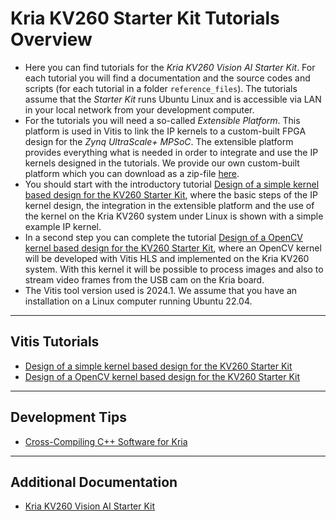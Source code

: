# Kria KV260 Starter Kit Tutorials Overview

* Here you can find tutorials for the _Kria KV260 Vision AI Starter Kit_. For each tutorial you will find a documentation and the source codes and scripts (for each tutorial in a folder `reference_files`). The tutorials assume that the _Starter Kit_ runs Ubuntu Linux and is accessible via LAN in your local network from your development computer.
* For the tutorials you will need a so-called _Extensible Platform_. This platform is used in Vitis to link the IP kernels to a custom-built FPGA design for the _Zynq UltraScale+ MPSoC_. The extensible platform provides everything what is needed in order to integrate and use the IP kernels designed in the tutorials. We provide our own custom-built platform which you can download as a zip-file [here](../kria/resources/extensible_platform/). 
* You should start with the introductory tutorial [Design of a simple kernel based design for the KV260 Starter Kit](kernel_based_design/kernel_based_design.md), where the basic steps of the IP kernel design, the integration in the extensible platform and the use of the kernel on the Kria KV260 system under Linux is shown with a simple example IP kernel. 
* In a second step you can complete the tutorial [Design of a OpenCV kernel based design for the KV260 Starter Kit](opencv_kernel/pencv_design.md), where an OpenCV kernel will be developed with Vitis HLS and implemented on the Kria KV260 system. With this kernel it will be possible to process images and also to stream video frames from the USB cam on the Kria board.
* The Vitis tool version used is 2024.1. We assume that you have an installation on a Linux computer running Ubuntu 22.04.

---
## Vitis Tutorials
* [Design of a simple kernel based design for the KV260 Starter Kit](kernel_based_design/kernel_based_design.md)
* [Design of a OpenCV kernel based design for the KV260 Starter Kit](opencv_kernel/opencv_design.md)

---
## Development Tips
* [Cross-Compiling C++ Software for Kria](development_tips/kria_cross_compilation.md)

---
## Additional Documentation
* [Kria KV260 Vision AI Starter Kit](https://www.amd.com/en/products/system-on-modules/kria/k26/kv260-vision-starter-kit.html)

